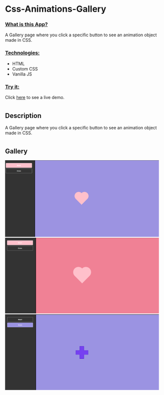 # Css-Animations-Gallery

### <u>What is this App?</u>

A Gallery page where you click a specific button to see an animation object made in CSS.

### <u>Technologies:</u>

-   HTML
-   Custom CSS
-   Vanilla JS

### <u>Try it:</u>

Click <a href="https://nikostsigkros.github.io/Css-Animations-Gallery/" target="_blank">here</a> to see a live demo.

#

## Description

A Gallery page where you click a specific button to see an animation object made in CSS.

#

## Gallery

![alt text](/repo-images/preview1.png)
![alt text](/repo-images/preview2.png)
![alt text](/repo-images/preview3.png)
